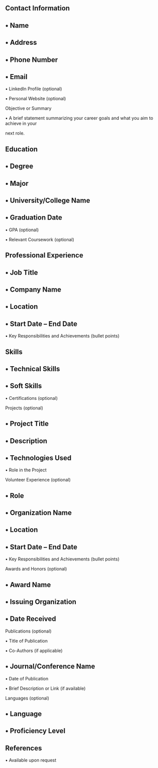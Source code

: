 ## Contact Information

## • Name

## • Address

## • Phone Number

## • Email

• LinkedIn Profile (optional)

• Personal Website (optional)

Objective or Summary

• A brief statement summarizing your career goals and what you aim to achieve in your

next role.

## Education

## • Degree

## • Major

## • University/College Name

## • Graduation Date

• GPA (optional)

• Relevant Coursework (optional)

## Professional Experience

## • Job Title

## • Company Name

## • Location

## • Start Date – End Date

• Key Responsibilities and Achievements (bullet points)

## Skills

## • Technical Skills

## • Soft Skills

• Certifications (optional)

Projects (optional)

## • Project Title

## • Description

## • Technologies Used

• Role in the Project

Volunteer Experience (optional)

## • Role

## • Organization Name

## • Location

## • Start Date – End Date

• Key Responsibilities and Achievements (bullet points)

Awards and Honors (optional)

## • Award Name

## • Issuing Organization

## • Date Received

Publications (optional)

• Title of Publication

• Co-Authors (if applicable)

## • Journal/Conference Name

• Date of Publication

• Brief Description or Link (if available)

Languages (optional)

## • Language

## • Proficiency Level

## References

• Available upon request